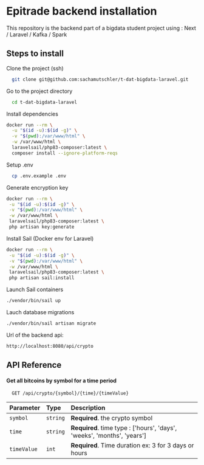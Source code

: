 
# Epitrade backend installation

This repository is the backend part of a bigdata student project using : Next / Laravel / Kafka / Spark


## Steps to install

Clone the project (ssh)

```bash
  git clone git@github.com:sachamutschler/t-dat-bigdata-laravel.git
```

Go to the project directory

```bash
  cd t-dat-bigdata-laravel
```

Install dependencies

```bash
docker run --rm \
  -u "$(id -u):$(id -g)" \
  -v "$(pwd):/var/www/html" \
  -w /var/www/html \
  laravelsail/php83-composer:latest \
  composer install --ignore-platform-reqs
```

Setup .env

```bash
  cp .env.example .env
```

Generate encryption key

```bash
docker run --rm \
 -u "$(id -u):$(id -g)" \
 -v "$(pwd):/var/www/html" \
 -w /var/www/html \
 laravelsail/php83-composer:latest \
 php artisan key:generate
```

Install Sail (Docker env for Laravel)

```bash
docker run --rm \
 -u "$(id -u):$(id -g)" \
 -v "$(pwd):/var/www/html" \
 -w /var/www/html \
 laravelsail/php83-composer:latest \
 php artisan sail:install
```

Launch Sail containers

```bash
./vendor/bin/sail up
```

Lauch database migrations

```bash
./vendor/bin/sail artisan migrate
```

Url of the backend api:

```bash
http://localhost:8080/api/crypto
```


## API Reference

#### Get all bitcoins by symbol for a time period

```http
  GET /api/crypto/{symbol}/{time}/{timeValue}
```

| Parameter | Type     | Description                |
| :-------- | :------- | :------------------------- |
| `symbol` | `string` | **Required**. the crypto symbol |
| `time` | `string` | **Required**. time type : ['hours', 'days', 'weeks', 'months', 'years'] |
| `timeValue` | `int` | **Required**. Time duration ex: 3 for 3 days or hours |


